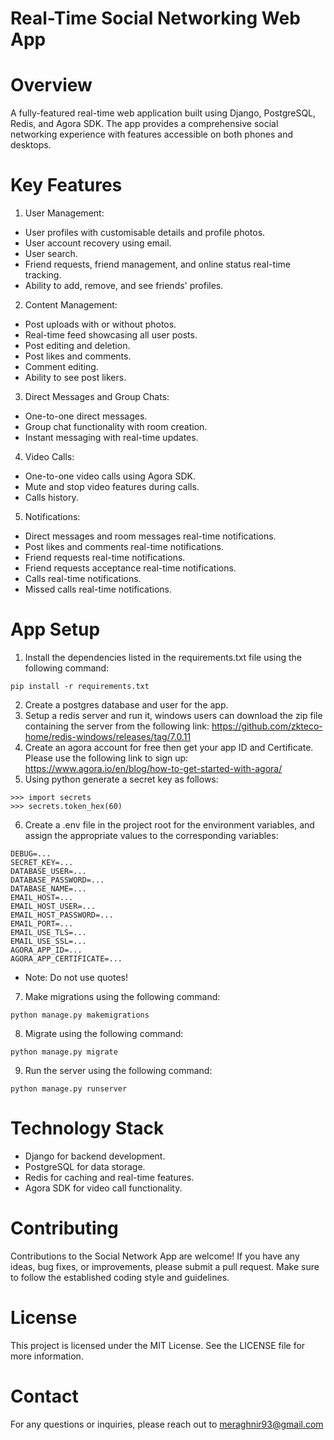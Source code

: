 # Real-Time Social Networking Web App
# Overview
A fully-featured real-time web application built using Django, PostgreSQL, Redis, and Agora SDK. The app provides a comprehensive social networking experience with features accessible on both phones and desktops.

# Key Features
1. User Management:
- User profiles with customisable details and profile photos.
- User account recovery using email.
- User search.
- Friend requests, friend management, and online status real-time tracking.
- Ability to add, remove, and see friends' profiles.

2. Content Management:
- Post uploads with or without photos.
- Real-time feed showcasing all user posts.
- Post editing and deletion.
- Post likes and comments.
- Comment editing.
- Ability to see post likers.

3. Direct Messages and Group Chats:
- One-to-one direct messages.
- Group chat functionality with room creation.
- Instant messaging with real-time updates.

4. Video Calls:
- One-to-one video calls using Agora SDK.
- Mute and stop video features during calls.
- Calls history.

5. Notifications:
- Direct messages and room messages real-time notifications.
- Post likes and comments real-time notifications.
- Friend requests real-time notifications.
- Friend requests acceptance real-time notifications.
- Calls real-time notifications.
- Missed calls real-time notifications.

# App Setup
1. Install the dependencies listed in the requirements.txt file using the following command:
```
pip install -r requirements.txt
```
2. Create a postgres database and user for the app.
3. Setup a redis server and run it, windows users can download the zip file containing the server from the following link:
https://github.com/zkteco-home/redis-windows/releases/tag/7.0.11
4. Create an agora account for free then get your app ID and Certificate. Please use the following link to sign up:
https://www.agora.io/en/blog/how-to-get-started-with-agora/
5. Using python generate a secret key as follows:
```
>>> import secrets
>>> secrets.token_hex(60)
```
6. Create a .env file in the project root for the environment variables, and assign the appropriate values to the corresponding variables:
```
DEBUG=...
SECRET_KEY=...
DATABASE_USER=...
DATABASE_PASSWORD=...
DATABASE_NAME=...
EMAIL_HOST=...
EMAIL_HOST_USER=...
EMAIL_HOST_PASSWORD=...
EMAIL_PORT=...
EMAIL_USE_TLS=...
EMAIL_USE_SSL=...
AGORA_APP_ID=...
AGORA_APP_CERTIFICATE=...
```
- Note: Do not use quotes!
7. Make migrations using the following command: 
```
python manage.py makemigrations
```
8. Migrate using the following command: 
```
python manage.py migrate
```
9. Run the server using the following command: 
```
python manage.py runserver
```

# Technology Stack
- Django for backend development.
- PostgreSQL for data storage.
- Redis for caching and real-time features.
- Agora SDK for video call functionality.

# Contributing
Contributions to the Social Network App are welcome! If you have any ideas, bug fixes, or improvements, please submit a pull request. Make sure to follow the established coding style and guidelines.

# License
This project is licensed under the MIT License. See the LICENSE file for more information.

# Contact
For any questions or inquiries, please reach out to meraghnir93@gmail.com
